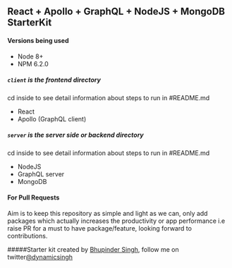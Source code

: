 ## React + Apollo + GraphQL + NodeJS + MongoDB StarterKit

#### Versions being used
* Node 8+
* NPM 6.2.0

##### `client` is the frontend directory
cd inside to see detail information about steps to run in #README.md
* React
* Apollo (GraphQL client)

##### `server` is the server side or backend directory
cd inside to see detail information about steps to run in #README.md
* NodeJS
* GraphQL server
* MongoDB

#### For Pull Requests
Aim is to keep this repository as simple and light as we can, only add packages which actually increases the productivity or app performance i.e raise PR for a must to have package/feature, looking forward to contributions.

#####Starter kit created by [Bhupinder Singh](https://github.com/dynamicsingh), follow me on twitter[@dynamicsingh](https://twitter.com/dynamicsingh)

